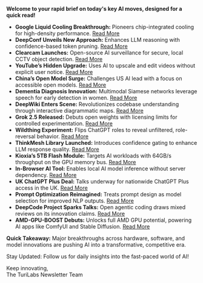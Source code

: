 <p><strong>Welcome to your rapid brief on today's key AI moves, designed for a quick read!</strong></p>
<ul>
<li><strong>Google Liquid Cooling Breakthrough:</strong> Pioneers chip-integrated cooling for high-density performance. <a href="https://chipsandcheese.com/p/googles-liquid-cooling-at-hot-chips">Read More</a></li>
<li><strong>DeepConf Unveils New Approach:</strong> Enhances LLM reasoning with confidence-based token pruning. <a href="https://arxiviq.substack.com/p/deep-think-with-confidence">Read More</a></li>
<li><strong>Clearcam Launches:</strong> Open-source AI surveillance for secure, local CCTV object detection. <a href="https://github.com/roryclear/clearcam">Read More</a></li>
<li><strong>YouTube’s Hidden Upgrade:</strong> Uses AI to upscale and edit videos without explicit user notice. <a href="https://www.bbc.com/future/article/20250822-youtube-is-using-ai-to-edit-videos-without-permission">Read More</a></li>
<li><strong>China’s Open Model Surge:</strong> Challenges US AI lead with a focus on accessible open models. <a href="https://www.economist.com/business/2025/08/21/china-is-quietly-upstaging-america-with-its-open-models">Read More</a></li>
<li><strong>Dementia Diagnosis Innovation:</strong> Multimodal Siamese networks leverage speech for early detection in women. <a href="https://www.nature.com/articles/s41598-025-13902-7">Read More</a></li>
<li><strong>DeepWiki Enters Scene:</strong> Revolutionizes codebase understanding through interactive diagrammatic maps. <a href="https://www.aitidbits.ai/p/deepwiki">Read More</a></li>
<li><strong>Grok 2.5 Released:</strong> Debuts open weights with licensing limits for controlled experimentation. <a href="https://twitter.com/elonmusk/status/1959379349322313920">Read More</a></li>
<li><strong>Wildthing Experiment:</strong> Flips ChatGPT roles to reveal unfiltered, role-reversal behavior. <a href="https://youaretheassistantnow.com/">Read More</a></li>
<li><strong>ThinkMesh Library Launched:</strong> Introduces confidence gating to enhance LLM response quality. <a href="https://github.com/martianlantern/ThinkMesh">Read More</a></li>
<li><strong>Kioxia’s 5TB Flash Module:</strong> Targets AI workloads with 64GB/s throughput on the GPU memory bus. <a href="https://www.tomshardware.com/pc-components/gpus/kioxias-new-5tb-64-gb-s-flash-module-puts-nand-toward-the-memory-bus-for-ai-gpus-hbf-prototype-adopts-familiar-ssd-form-factor">Read More</a></li>
<li><strong>In-Browser AI Tool:</strong> Enables local AI model inference without server dependency. <a href="https://private-ai-chat.vercel.app/">Read More</a></li>
<li><strong>UK ChatGPT Plus Deal:</strong> Talks underway for nationwide ChatGPT Plus access in the UK. <a href="https://www.theguardian.com/politics/2025/aug/23/uk-minister-peter-kyle-chatgpt-plus-openai-sam-altman">Read More</a></li>
<li><strong>Prompt Optimization Reimagined:</strong> Treats prompt design as model selection for improved NLP outputs. <a href="https://www.gojiberries.io/not-so-prompt-prompt-optimization-as-model-selection/">Read More</a></li>
<li><strong>DeepCode Project Sparks Talks:</strong> Open agentic coding draws mixed reviews on its innovation claims. <a href="https://github.com/HKUDS/DeepCode">Read More</a></li>
<li><strong>AMD-GPU-BOOST Debuts:</strong> Unlocks full AMD GPU potential, powering AI apps like ComfyUI and Stable Diffusion. <a href="https://github.com/martianlantern/ThinkMesh">Read More</a></li>
</ul>
<p><strong>Quick Takeaway:</strong> Major breakthroughs across hardware, software, and model innovations are pushing AI into a transformative, competitive era.</p>
<p>Stay Updated: Follow us for daily insights into the fast-paced world of AI!</p>
<p>Keep innovating,<br />
The TuriLabs Newsletter Team</p>
